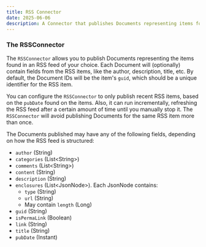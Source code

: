 ```yaml
---
title: RSS Connector
date: 2025-06-06
description: A Connector that publishes Documents representing items found in an RSS feed. 
---
```


### The RSSConnector

The `RSSConnector` allows you to publish Documents representing the items found in an RSS feed of your choice. Each Document will 
(optionally) contain fields from the RSS items, like the author, description, title, etc. By default, the Document IDs will be the
item's `guid`, which should be a unique identifier for the RSS item. 

You can configure the `RSSConnector` to only publish recent RSS items, based on the `pubDate` found on the items. 
Also, it can run incrementally, refreshing the RSS feed after a certain amount of time until you manually stop it. The `RSSConnector`
will avoid publishing Documents for the same RSS item more than once. 

The Documents published may have any of the following fields, depending on how the RSS feed is structured:
* `author` (String)
* `categories` (List&lt;String&gt;)
* `comments` (List&lt;String&gt;)
* `content` (String)
* `description` (String)
* `enclosures` (List&lt;JsonNode&gt;). Each JsonNode contains:
  * `type` (String)
  * `url` (String)
  * May contain `length` (Long)
* `guid` (String)
* `isPermaLink` (Boolean)
* `link` (String)
* `title` (String)
* `pubDate` (Instant)